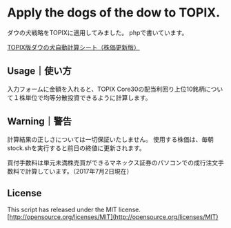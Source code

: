# Apply the dogs of the dow to TOPIX.

ダウの犬戦略をTOPIXに適用してみました。
phpで書いています。  

[TOPIX版ダウの犬自動計算シート（株価更新版）](https://www.junk-works.science/automatic-caluclation-dogs-of-the-dow-by-php-2/#sheet)

## Usage｜使い方

入力フォームに金額を入れると、TOPIX Core30の配当利回り上位10銘柄について１株単位で均等分散投資できるように計算します。  

## Warning｜警告

計算結果の正しさについては一切保証いたしません。
使用する株価は、毎朝stock.shを実行すると前日の終値に更新されます。

買付手数料は単元未満株売買ができるマネックス証券のパソコンでの成行注文手数料で計算しています。（2017年7月2日現在）  

## License

This script has released under the MIT license.  
[http://opensource.org/licenses/MIT](http://opensource.org/licenses/MIT)
